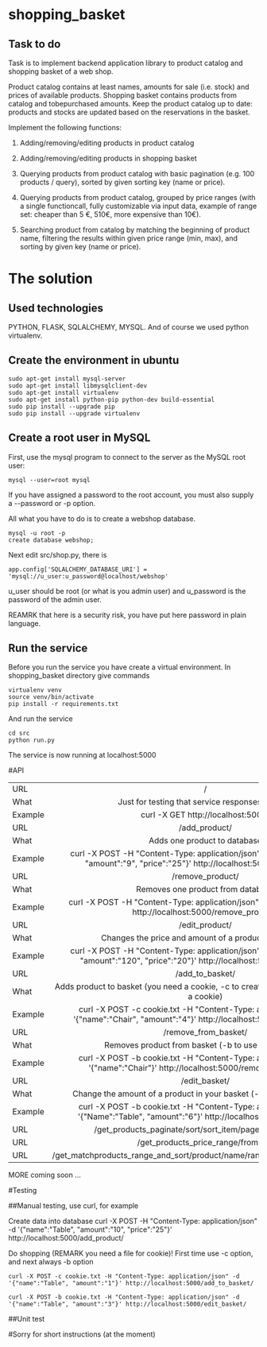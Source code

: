 # shopping_basket

## Task to do

Task is to implement backend application library to product catalog and shopping basket of a web shop.

Product catalog contains at least names, amounts for sale (i.e. stock) and prices of available products.
Shopping basket contains products from catalog and to­be­purchased amounts.
Keep the product catalog up to date: products and stocks are updated based on the reservations in the basket.

Implement the following functions:

1. Adding/removing/editing products in product catalog

2. Adding/removing/editing products in shopping basket

3. Querying products from product catalog with basic pagination (e.g. 100 products / query), sorted by given sorting key (name or price).

4. Querying products from product catalog, grouped by price ranges (with a single functioncall,
   fully customizable via input data, example of range set: cheaper than 5 €, 5­10€,
   more expensive than 10€).

5. Searching product from catalog by matching the beginning of product name,
   filtering the results within given price range (min, max), and sorting by given key (name or price).

# The solution

## Used technologies

PYTHON, FLASK, SQLALCHEMY, MYSQL.
And of course we used python virtualenv.

## Create the environment in ubuntu

    sudo apt-get install mysql-server
    sudo apt-get install libmysqlclient-dev
    sudo apt-get install virtualenv
    sudo apt-get install python-pip python-dev build-essential
    sudo pip install --upgrade pip
    sudo pip install --upgrade virtualenv

## Create a root user in MySQL

First, use the mysql program to connect to the server as the MySQL root user:


    mysql --user=root mysql


If you have assigned a password to the root account, you must also supply a --password or -p option.

All what you have to do is to create a webshop database.

    mysql -u root -p
    create database webshop;

Next edit src/shop.py, there is

    app.config['SQLALCHEMY_DATABASE_URI'] = 'mysql://u_user:u_password@localhost/webshop'

u_user should be root (or what is you admin user)
and u_password is the password of the admin user.

REAMRK that here is a security risk, you have put here password in plain language.

## Run the service

Before you run the service you have create a virtual environment.
In shopping_basket directory give commands

    virtualenv venv
    source venv/bin/activate
    pip install -r requirements.txt

And run the service

    cd src
    python run.py

The service is now running at localhost:5000

#API

| | |
| ------------- |:-------------:|
| URL  | / |
| What | Just for testing that service responses 200 OK|
| Example | curl -X GET http://localhost:5000/ |
| URL  | /add_product/ |
| What | Adds one product to database |
| Example | curl -X POST -H "Content-Type: application/json" -d '{"name":"Table", "amount":"9", "price":"25"}' http://localhost:5000/add_product/ |
| URL  | /remove_product/ |
| What | Removes one product from database |
| Example | curl -X POST -H "Content-Type: application/json" -d '{"name":"Table"}' http://localhost:5000/remove_product/ |
| URL  | /edit_product/ |
| What | Changes the price and amount of a product in database |
| Example | curl -X POST -H "Content-Type: application/json" -d '{"name":"Table", "amount":"120", "price":"20"}' http://localhost:5000/edit_product/ |
| URL  | /add_to_basket/ |
| What | Adds product to basket (you need a cookie, -c to create a new cookie, -b to use a cookie) |
| Example | curl -X POST -c cookie.txt -H "Content-Type: application/json" -d '{"name":"Chair", "amount":"4"}' http://localhost:5000/add_to_basket/|
| URL  | /remove_from_basket/ |
| What | Removes product from basket (-b to use your cookie)|
| Example | curl -X POST -b cookie.txt -H "Content-Type: application/json" -d '{"name":"Chair"}' http://localhost:5000/remove_from_basket/|
| URL  | /edit_basket/ |
| What | Change the amount of a product in your basket (-b to use your cookie)|
| Example | curl -X POST -b cookie.txt -H "Content-Type: application/json" -d '{"Name":"Table", "amount":"6"}' http://localhost:5000/edit_basket/ |
| URL  | /get_products_paginate/sort/sort_item/page/page_number/ |
| URL  | /get_products_price_range/from-to/ |
| URL  | /get_matchproducts_range_and_sort/product/name/range/from_to/sort/sort_item/ |

MORE coming soon ...

#Testing

##Manual testing, use curl, for example

Create data into database
    curl -X POST -H "Content-Type: application/json" -d '{"name":"Table", "amount":"10", "price":"25"}' http://localhost:5000/add_product/

Do shopping (REMARK you need a file for cookie)!
First time use -c option, and next always -b option

    curl -X POST -c cookie.txt -H "Content-Type: application/json" -d '{"name":"Table", "amount":"1"}' http://localhost:5000/add_to_basket/

    curl -X POST -b cookie.txt -H "Content-Type: application/json" -d '{"name":"Table", "amount":"3"}' http://localhost:5000/edit_basket/

##Unit test




#Sorry for short instructions (at the moment)
